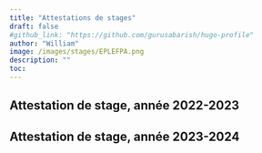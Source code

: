 ```yaml
---
title: "Attestations de stages"
draft: false
#github_link: "https://github.com/gurusabarish/hugo-profile"
author: "William"
image: /images/stages/EPLEFPA.png
description: ""
toc: 
---
```


## Attestation de stage, année 2022-2023

## Attestation de stage, année 2023-2024
